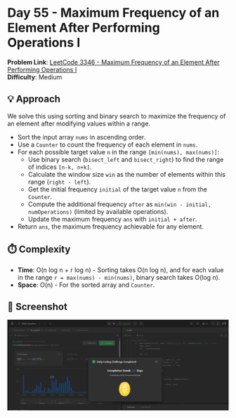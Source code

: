 # Day 55 - Maximum Frequency of an Element After Performing Operations I

**Problem Link**: [LeetCode 3346 - Maximum Frequency of an Element After Performing Operations I](https://leetcode.com/problems/maximum-frequency-of-an-element-after-performing-operations-i/)  
**Difficulty**: Medium

## 💡 Approach

We solve this using sorting and binary search to maximize the frequency of an element after modifying values within a range.

- Sort the input array `nums` in ascending order.
- Use a `Counter` to count the frequency of each element in `nums`.
- For each possible target value `n` in the range `[min(nums), max(nums)]`:
  - Use binary search (`bisect_left` and `bisect_right`) to find the range of indices `[n-k, n+k]`.
  - Calculate the window size `win` as the number of elements within this range (`right - left`).
  - Get the initial frequency `initial` of the target value `n` from the `Counter`.
  - Compute the additional frequency `after` as `min(win - initial, numOperations)` (limited by available operations).
  - Update the maximum frequency `ans` with `initial + after`.
- Return `ans`, the maximum frequency achievable for any element.

## ⏱️ Complexity

- **Time**: O(n log n + r log n) - Sorting takes O(n log n), and for each value in the range `r = max(nums) - min(nums)`, binary search takes O(log n).
- **Space**: O(n) - For the sorted array and `Counter`.

## 📸 Screenshot
![Solution Screenshot](screenshot.png)